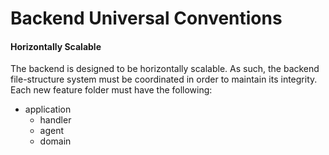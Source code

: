 # Backend Universal Conventions

<h4>Horizontally Scalable</h4>
<p>The backend is designed to be horizontally scalable. As such, the backend file-structure system must be coordinated in order to maintain its integrity. Each new feature folder must have the following:<p>
  <ul>
    <li>
      application
      <ul>
        <li>handler</li>
        <li>agent</li>
    </li>
    <li>domain</li>
